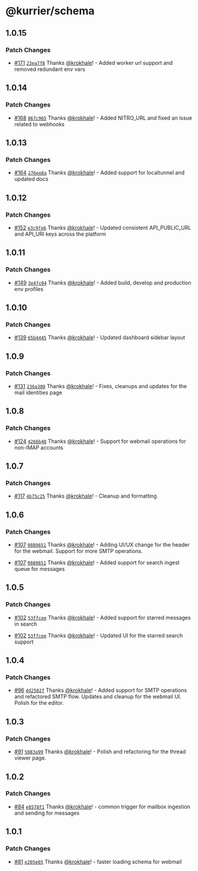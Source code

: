 # @kurrier/schema

## 1.0.15

### Patch Changes

- [#171](https://github.com/kurrier-org/kurrier/pull/171) [`23ea7f8`](https://github.com/kurrier-org/kurrier/commit/23ea7f87af420914a3abba2314b527926bd166be) Thanks [@krokhale](https://github.com/krokhale)! - Added worker url support and removed redundant env vars

## 1.0.14

### Patch Changes

- [#168](https://github.com/kurrier-org/kurrier/pull/168) [`867c965`](https://github.com/kurrier-org/kurrier/commit/867c9653b8e7ae4cdb9ee452a35af316282f76d0) Thanks [@krokhale](https://github.com/krokhale)! - Added NITRO_URL and fixed an issue related to webhooks

## 1.0.13

### Patch Changes

- [#164](https://github.com/kurrier-org/kurrier/pull/164) [`276ee8a`](https://github.com/kurrier-org/kurrier/commit/276ee8a7dbb005894ff4e8cc9700eb58ae527a1e) Thanks [@krokhale](https://github.com/krokhale)! - Added support for localtunnel and updated docs

## 1.0.12

### Patch Changes

- [#152](https://github.com/kurrier-org/kurrier/pull/152) [`e3c9fe6`](https://github.com/kurrier-org/kurrier/commit/e3c9fe6ebfac51e6b044a4d121b6b505161373f2) Thanks [@krokhale](https://github.com/krokhale)! - Updated consistent API_PUBLIC_URL and API_URl keys across the platform

## 1.0.11

### Patch Changes

- [#149](https://github.com/kurrier-org/kurrier/pull/149) [`3e4fc04`](https://github.com/kurrier-org/kurrier/commit/3e4fc04ae1aacb37065b9919a1a568c03536660f) Thanks [@krokhale](https://github.com/krokhale)! - Added build, develop and production env profiles

## 1.0.10

### Patch Changes

- [#139](https://github.com/kurrier-org/kurrier/pull/139) [`65b4445`](https://github.com/kurrier-org/kurrier/commit/65b4445ebfe661c7242a4a18ef775ecce42eb1fd) Thanks [@krokhale](https://github.com/krokhale)! - Updated dashboard sidebar layout

## 1.0.9

### Patch Changes

- [#131](https://github.com/kurrier-org/kurrier/pull/131) [`236a308`](https://github.com/kurrier-org/kurrier/commit/236a308106bcc567946044f9958446af7d7be056) Thanks [@krokhale](https://github.com/krokhale)! - Fixes, cleanups and updates for the mail identities page

## 1.0.8

### Patch Changes

- [#124](https://github.com/kurrier-org/kurrier/pull/124) [`4266b48`](https://github.com/kurrier-org/kurrier/commit/4266b48470268c76fc3b23f8ad380c74f97f7f02) Thanks [@krokhale](https://github.com/krokhale)! - Support for webmail operations for non-IMAP accounts

## 1.0.7

### Patch Changes

- [#117](https://github.com/kurrier-org/kurrier/pull/117) [`4b75c25`](https://github.com/kurrier-org/kurrier/commit/4b75c2590dd8dbb6815a2a6470142a70f56783e5) Thanks [@krokhale](https://github.com/krokhale)! - Cleanup and formatting

## 1.0.6

### Patch Changes

- [#107](https://github.com/kurrier-org/kurrier/pull/107) [`9880651`](https://github.com/kurrier-org/kurrier/commit/9880651b4beae1b7046fafb14aafc762c2c6e6e4) Thanks [@krokhale](https://github.com/krokhale)! - Adding UI/UX change for the header for the webmail. Support for more SMTP operations.

- [#107](https://github.com/kurrier-org/kurrier/pull/107) [`9880651`](https://github.com/kurrier-org/kurrier/commit/9880651b4beae1b7046fafb14aafc762c2c6e6e4) Thanks [@krokhale](https://github.com/krokhale)! - Added support for search ingest queue for messages

## 1.0.5

### Patch Changes

- [#102](https://github.com/kurrier-org/kurrier/pull/102) [`53ffcee`](https://github.com/kurrier-org/kurrier/commit/53ffceeb6f442cb0b9e4ffb2f8252777f861dd0e) Thanks [@krokhale](https://github.com/krokhale)! - Added support for starred messages in search

- [#102](https://github.com/kurrier-org/kurrier/pull/102) [`53ffcee`](https://github.com/kurrier-org/kurrier/commit/53ffceeb6f442cb0b9e4ffb2f8252777f861dd0e) Thanks [@krokhale](https://github.com/krokhale)! - Updated UI for the starred search support

## 1.0.4

### Patch Changes

- [#96](https://github.com/kurrier-org/kurrier/pull/96) [`4d2582f`](https://github.com/kurrier-org/kurrier/commit/4d2582fa3a6f569449ffc17b8b98df7553175f0e) Thanks [@krokhale](https://github.com/krokhale)! - Added support for SMTP operations and refactored SMTP flow. Updates and cleanup for the webmail UI. Polish for the editor.

## 1.0.3

### Patch Changes

- [#91](https://github.com/kurrier-org/kurrier/pull/91) [`5083a99`](https://github.com/kurrier-org/kurrier/commit/5083a9903a7bf8326c796bf05f77e7c2b7113aca) Thanks [@krokhale](https://github.com/krokhale)! - Polish and refactoring for the thread viewer page.

## 1.0.2

### Patch Changes

- [#84](https://github.com/kurrier-org/kurrier/pull/84) [`e8578f1`](https://github.com/kurrier-org/kurrier/commit/e8578f1ff021627a2e58f05e229b4dce418c4d69) Thanks [@krokhale](https://github.com/krokhale)! - common trigger for mailbox ingestion and sending for messages

## 1.0.1

### Patch Changes

- [#81](https://github.com/kurrier-org/kurrier/pull/81) [`e205e05`](https://github.com/kurrier-org/kurrier/commit/e205e05ac227027914532646ef5e834fdb619371) Thanks [@krokhale](https://github.com/krokhale)! - faster loading schema for webmail
